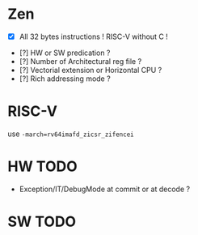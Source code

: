 # Zen

* [x] All 32 bytes instructions ! RISC-V without C ! 
* [?] HW or SW predication ?
* [?] Number of Architectural reg file ?
* [?] Vectorial extension or Horizontal CPU ?
* [?] Rich addressing mode ? 

# RISC-V

use `-march=rv64imafd_zicsr_zifencei`

# HW TODO

* Exception/IT/DebugMode at commit or at decode ? 

# SW TODO

